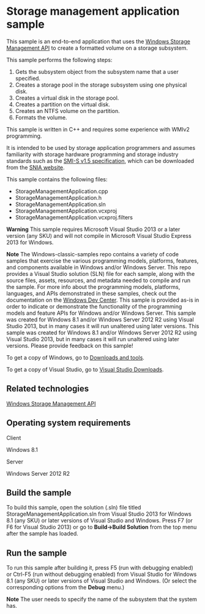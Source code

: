 Storage management application sample
=====================================

This sample is an end-to-end application that uses the [Windows Storage Management API](http://msdn.microsoft.com/en-us/library/windows/desktop/hh830613) to create a formatted volume on a storage subsystem.

This sample performs the following steps:

1.  Gets the subsystem object from the subsystem name that a user specified.
2.  Creates a storage pool in the storage subsystem using one physical disk.
3.  Creates a virtual disk in the storage pool.
4.  Creates a partition on the virtual disk.
5.  Creates an NTFS volume on the partition.
6.  Formats the volume.

This sample is written in C++ and requires some experience with WMIv2 programming.

It is intended to be used by storage application programmers and assumes familiarity with storage hardware programming and storage industry standards such as the [SMI-S v1.5 specification](%20http://go.microsoft.com/fwlink/p/?linkid=161225), which can be downloaded from the [SNIA website](http://go.microsoft.com/fwlink/p/?linkid=161226).

This sample contains the following files:

-   StorageManagementApplication.cpp
-   StorageManagementApplication.h
-   StorageManagementApplication.sln
-   StorageManagementApplication.vcxproj
-   StorageManagementApplication.vcxproj.filters

**Warning**  This sample requires Microsoft Visual Studio 2013 or a later version (any SKU) and will not compile in Microsoft Visual Studio Express 2013 for Windows.

**Note**  The Windows-classic-samples repo contains a variety of code samples that exercise the various programming models, platforms, features, and components available in Windows and/or Windows Server. This repo provides a Visual Studio solution (SLN) file for each sample, along with the source files, assets, resources, and metadata needed to compile and run the sample. For more info about the programming models, platforms, languages, and APIs demonstrated in these samples, check out the documentation on the [Windows Dev Center](https://dev.windows.com). This sample is provided as-is in order to indicate or demonstrate the functionality of the programming models and feature APIs for Windows and/or Windows Server. This sample was created for Windows 8.1 and/or Windows Server 2012 R2 using Visual Studio 2013, but in many cases it will run unaltered using later versions. This sample was created for Windows 8.1 and/or Windows Server 2012 R2 using Visual Studio 2013, but in many cases it will run unaltered using later versions. Please provide feedback on this sample!

To get a copy of Windows, go to [Downloads and tools](http://go.microsoft.com/fwlink/p/?linkid=301696).

To get a copy of Visual Studio, go to [Visual Studio Downloads](http://go.microsoft.com/fwlink/p/?linkid=301697).

Related technologies
--------------------

[Windows Storage Management API](http://msdn.microsoft.com/en-us/library/windows/desktop/hh830613)

Operating system requirements
-----------------------------

Client

Windows 8.1

Server

Windows Server 2012 R2

Build the sample
----------------

To build this sample, open the solution (.sln) file titled StorageManagementApplication.sln from Visual Studio 2013 for Windows 8.1 (any SKU) or later versions of Visual Studio and Windows. Press F7 (or F6 for Visual Studio 2013) or go to **Build-\>Build Solution** from the top menu after the sample has loaded.

Run the sample
--------------

To run this sample after building it, press F5 (run with debugging enabled) or Ctrl-F5 (run without debugging enabled) from Visual Studio for Windows 8.1 (any SKU) or later versions of Visual Studio and Windows. (Or select the corresponding options from the **Debug** menu.)

**Note**  The user needs to specify the name of the subsystem that the system has.

